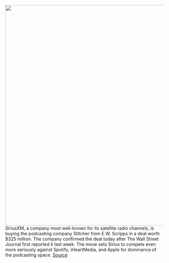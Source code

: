 <img src='https://cdn.vox-cdn.com/thumbor/XPxfbRbDy17pZp3pdqFNUQ1T7UM=/0x0:535x356/1200x800/filters:focal(226x136:310x220)/cdn.vox-cdn.com/uploads/chorus_image/image/67049471/siriusxm.0.jpg' width='700px' /><br/>
SiriusXM, a company most well-known for its satellite radio channels, is buying the podcasting company Stitcher from E.W. Scripps in a deal worth $325 million. The company confirmed the deal today after The Wall Street Journal first reported it last week. The move sets Sirius to compete even more seriously against Spotify, iHeartMedia, and Apple for dominance of the podcasting space.
<a href='https://www.theverge.com/2020/7/13/21315911/siriusxm-stitcher-podcast-deal-buy-midroll-earwolf'> Source <a/>